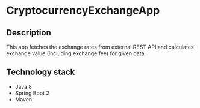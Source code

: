 # CryptocurrencyExchangeApp

## Description
This app fetches the exchange rates from external REST API and calculates exchange value (including exchange fee) for given data.

## Technology stack

* Java 8
* Spring Boot 2
* Maven

